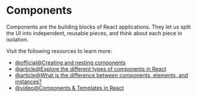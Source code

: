 # Components

Components are the building blocks of React applications. They let us split the UI into independent, reusable pieces, and think about each piece in isolation.

Visit the following resources to learn more:

- [@official@Creating and nesting components](https://react.dev/learn#components)
- [@article@Explore the different types of components in React](https://www.robinwieruch.de/react-component-types/)
- [@article@What is the difference between components, elements, and instances?](https://www.robinwieruch.de/react-element-component/)
- [@video@Components & Templates in React](https://www.youtube.com/watch?v=9D1x7-2FmTA)
